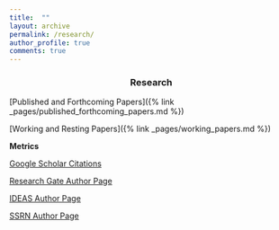 ```yaml
---
title:  ""
layout: archive
permalink: /research/
author_profile: true
comments: true
---
```

<center>

<h3>Research</h3>

</center>

[Published and Forthcoming Papers]({% link _pages/published_forthcoming_papers.md %})

[Working and Resting Papers]({% link _pages/working_papers.md %})

**Metrics**

[Google Scholar Citations](https://scholar.google.com/citations?user=oLVUyHAAAAAJ&hl=en)

[Research Gate Author Page](https://www.researchgate.net/profile/Jeremy-Piger)

[IDEAS Author Page](https://ideas.repec.org/e/ppi14.html)

[SSRN Author Page](https://papers.ssrn.com/sol3/cf_dev/AbsByAuth.cfm?per_id=249914)